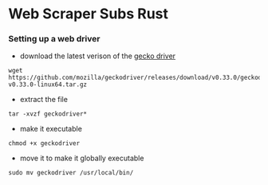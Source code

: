 # Web Scraper Subs Rust

### Setting up a web driver
- download the latest verison of the [gecko driver](https://github.com/mozilla/geckodriver/releases)
```
wget https://github.com/mozilla/geckodriver/releases/download/v0.33.0/geckodriver-v0.33.0-linux64.tar.gz
```
- extract the file
```
tar -xvzf geckodriver*
```
- make it executable
```
chmod +x geckodriver
```
- move it to make it globally executable
```
sudo mv geckodriver /usr/local/bin/
```
